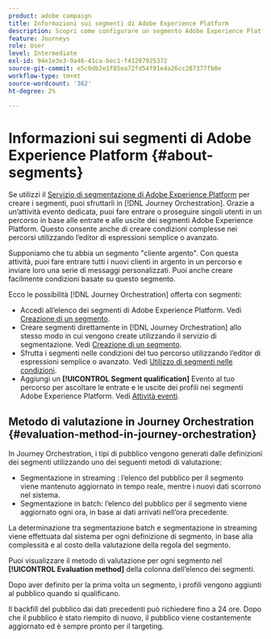 ```yaml
---
product: adobe campaign
title: Informazioni sui segmenti di Adobe Experience Platform
description: Scopri come configurare un segmento Adobe Experience Platform
feature: Journeys
role: User
level: Intermediate
exl-id: 94e1e3e3-9a46-41ca-bec1-f41287925372
source-git-commit: e5c0db2e1f85ea72fd54f91e4a26cc287377fb0e
workflow-type: tm+mt
source-wordcount: '362'
ht-degree: 2%

---
```


# Informazioni sui segmenti di Adobe Experience Platform {#about-segments}

Se utilizzi il [Servizio di segmentazione di Adobe Experience Platform](https://experienceleague.adobe.com/docs/experience-platform/segmentation/home.html) per creare i segmenti, puoi sfruttarli in [!DNL Journey Orchestration]. Grazie a un’attività evento dedicata, puoi fare entrare o proseguire singoli utenti in un percorso in base alle entrate e alle uscite dei segmenti Adobe Experience Platform. Questo consente anche di creare condizioni complesse nei percorsi utilizzando l’editor di espressioni semplice o avanzato.

Supponiamo che tu abbia un segmento &quot;cliente argento&quot;. Con questa attività, puoi fare entrare tutti i nuovi clienti in argento in un percorso e inviare loro una serie di messaggi personalizzati. Puoi anche creare facilmente condizioni basate su questo segmento.

Ecco le possibilità [!DNL Journey Orchestration] offerta con segmenti:

* Accedi all’elenco dei segmenti di Adobe Experience Platform. Vedi [Creazione di un segmento](../segment/creating-a-segment.md).
* Creare segmenti direttamente in [!DNL Journey Orchestration] allo stesso modo in cui vengono create utilizzando il servizio di segmentazione. Vedi [Creazione di un segmento](../segment/creating-a-segment.md).
* Sfrutta i segmenti nelle condizioni del tuo percorso utilizzando l’editor di espressioni semplice o avanzato. Vedi [Utilizzo di segmenti nelle condizioni](../segment/using-a-segment.md).
* Aggiungi un **[!UICONTROL Segment qualification]** Evento al tuo percorso per ascoltare le entrate e le uscite dei profili nei segmenti Adobe Experience Platform. Vedi [Attività eventi](../building-journeys/segment-qualification-events.md).

## Metodo di valutazione in Journey Orchestration {#evaluation-method-in-journey-orchestration}

In Journey Orchestration, i tipi di pubblico vengono generati dalle definizioni dei segmenti utilizzando uno dei seguenti metodi di valutazione:

* Segmentazione in streaming : l’elenco del pubblico per il segmento viene mantenuto aggiornato in tempo reale, mentre i nuovi dati scorrono nel sistema.
* Segmentazione in batch: l’elenco del pubblico per il segmento viene aggiornato ogni ora, in base ai dati arrivati nell’ora precedente.

La determinazione tra segmentazione batch e segmentazione in streaming viene effettuata dal sistema per ogni definizione di segmento, in base alla complessità e al costo della valutazione della regola del segmento.

Puoi visualizzare il metodo di valutazione per ogni segmento nel **[!UICONTROL Evaluation method]** della colonna dell’elenco dei segmenti.

Dopo aver definito per la prima volta un segmento, i profili vengono aggiunti al pubblico quando si qualificano.

Il backfill del pubblico dai dati precedenti può richiedere fino a 24 ore. Dopo che il pubblico è stato riempito di nuovo, il pubblico viene costantemente aggiornato ed è sempre pronto per il targeting.